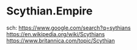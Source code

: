 # Scythian.Empire
sch: https://www.google.com/search?q=sythians https://en.wikipedia.org/wiki/Scythians https://www.britannica.com/topic/Scythian

